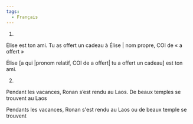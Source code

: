 ```yaml
---
tags:
  - Français
---
```

1. 
Élise est ton ami. Tu as offert un cadeau à Élise | nom propre, COI de « a offert »

Élise [a qui |pronom relatif, COI de a offert| tu a offert un cadeau] est ton ami.

2. 
Pendant les vacances, Ronan s’est rendu au Laos. De beaux temples se trouvent au Laos

Pendants les vacances, Ronan s'est rendu au Laos ou de beaux temple se trouvent